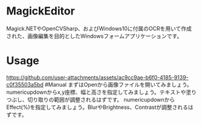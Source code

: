 # MagickEditor
Magick.NETやOpenCVSharp、およびWindows10に付属のOCRを用いて作成された、画像編集を目的としたWindowsフォームアプリケーションです。
# Usage
https://github.com/user-attachments/assets/ac9cc9ae-b6f0-4185-9139-c0f35503a5bd
#Manual
まずはOpenから画像ファイルを開いてみましょう。
numericupdownからx,y座標、幅と高さを指定してみましょう。テキストや塗りつぶし、切り取りの範囲が調整されるはずです。
numericupdownからEffect(%)を指定してみましょう。BlurやBrightness、Contrastが調整されるはずです。
